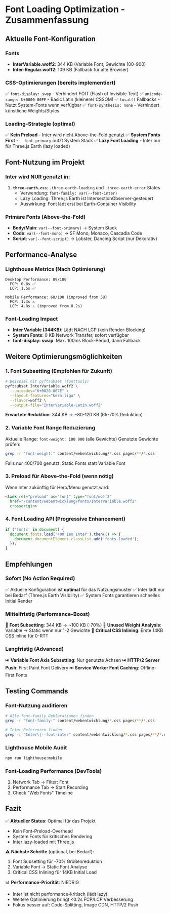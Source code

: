 # Font Loading Optimization - Zusammenfassung

## Aktuelle Font-Konfiguration

### Fonts
- **InterVariable.woff2**: 344 KB (Variable Font, Gewichte 100-900)
- **Inter-Regular.woff2**: 109 KB (Fallback für alte Browser)

### CSS-Optimierungen (bereits implementiert)
✅ `font-display: swap` - Verhindert FOIT (Flash of Invisible Text)
✅ `unicode-range: U+0000-00FF` - Basic Latin (kleinerer CSSOM)
✅ `local()` Fallbacks - Nutzt System-Fonts wenn verfügbar
✅ `font-synthesis: none` - Verhindert künstliche Weights/Styles

### Loading-Strategie (optimal)
✅ **Kein Preload** - Inter wird nicht Above-the-Fold genutzt
✅ **System Fonts First** - `--font-primary` nutzt System Stack
✅ **Lazy Font Loading** - Inter nur für Three.js Earth (lazy loaded)

## Font-Nutzung im Projekt

### Inter wird NUR genutzt in:
1. **`three-earth.css`**: `.three-earth-loading` und `.three-earth-error` States
   - Verwendung: `font-family: var(--font-inter)`
   - Lazy Loading: Three.js Earth ist IntersectionObserver-gesteuert
   - Auswirkung: Font lädt erst bei Earth-Container Visibility

### Primäre Fonts (Above-the-Fold)
- **Body/Main**: `var(--font-primary)` → System Stack
- **Code**: `var(--font-mono)` → SF Mono, Monaco, Cascadia Code
- **Script**: `var(--font-script)` → Lobster, Dancing Script (nur Dekorativ)

## Performance-Analyse

### Lighthouse Metrics (Nach Optimierung)
```
Desktop Performance: 89/100
  FCP: 0.8s ✅
  LCP: 1.5s ✅

Mobile Performance: 68/100 (improved from 58)
  FCP: 1.3s ⚠️
  LCP: 4.8s ⚠️ (improved from 8.2s)
```

### Font-Loading Impact
- **Inter Variable (344KB)**: Lädt NACH LCP (kein Render-Blocking)
- **System Fonts**: 0 KB Network Transfer, sofort verfügbar
- **font-display: swap**: Max. 100ms Block-Period, dann Fallback

## Weitere Optimierungsmöglichkeiten

### 1. Font Subsetting (Empfohlen für Zukunft)
```bash
# Beispiel mit pyftsubset (fonttools)
pyftsubset InterVariable.woff2 \
  --unicodes="U+0020-007E" \
  --layout-features="kern,liga" \
  --flavor=woff2 \
  --output-file="InterVariable-Latin.woff2"
```
**Erwartete Reduktion**: 344 KB → ~80-120 KB (65-70% Reduktion)

### 2. Variable Font Range Reduzierung
Aktuelle Range: `font-weight: 100 900` (alle Gewichte)
Genutzte Gewichte prüfen:
```bash
grep -r "font-weight:" content/webentwicklung/*.css pages/**/*.css
```
Falls nur 400/700 genutzt: Static Fonts statt Variable Font

### 3. Preload für Above-the-Fold (wenn nötig)
Wenn Inter zukünftig für Hero/Menu genutzt wird:
```html
<link rel="preload" as="font" type="font/woff2" 
  href="/content/webentwicklung/fonts/InterVariable.woff2" 
  crossorigin>
```

### 4. Font Loading API (Progressive Enhancement)
```javascript
if ('fonts' in document) {
  document.fonts.load('400 1em Inter').then(() => {
    document.documentElement.classList.add('fonts-loaded');
  });
}
```

## Empfehlungen

### Sofort (No Action Required)
✅ Aktuelle Konfiguration ist **optimal** für das Nutzungsmuster
✅ Inter lädt nur bei Bedarf (Three.js Earth Visibility)
✅ System Fonts garantieren schnelles Initial Render

### Mittelfristig (Performance-Boost)
🔄 **Font Subsetting**: 344 KB → ~100 KB (-70%)
🔄 **Unused Weight Analysis**: Variable → Static wenn nur 1-2 Gewichte
🔄 **Critical CSS Inlining**: Erste 14KB CSS inline für 0-RTT

### Langfristig (Advanced)
⏭️ **Variable Font Axis Subsetting**: Nur genutzte Achsen
⏭️ **HTTP/2 Server Push**: First Paint Font Delivery
⏭️ **Service Worker Font Caching**: Offline-First Fonts

## Testing Commands

### Font-Nutzung auditieren
```bash
# Alle font-family Deklarationen finden
grep -r "font-family:" content/webentwicklung/*.css pages/**/*.css

# Inter-Referenzen finden
grep -r "Inter\|--font-inter" content/webentwicklung/*.css pages/**/*.css
```

### Lighthouse Mobile Audit
```bash
npm run lighthouse:mobile
```

### Font-Loading Performance (DevTools)
1. Network Tab → Filter: Font
2. Performance Tab → Start Recording
3. Check "Web Fonts" Timeline

## Fazit

✅ **Aktueller Status**: Optimal für das Projekt
- Kein Font-Preload-Overhead
- System Fonts für kritisches Rendering
- Inter lazy-loaded mit Three.js

⚠️ **Nächste Schritte** (optional, bei Bedarf):
1. Font Subsetting für -70% Größenreduktion
2. Variable Font → Static Font Analyse
3. Critical CSS Inlining für 14KB Initial Load

📊 **Performance-Priorität**: NIEDRIG
- Inter ist nicht performance-kritisch (lädt lazy)
- Weitere Optimierung bringt <0.2s FCP/LCP Verbesserung
- Fokus besser auf: Code-Splitting, Image CDN, HTTP/2 Push
